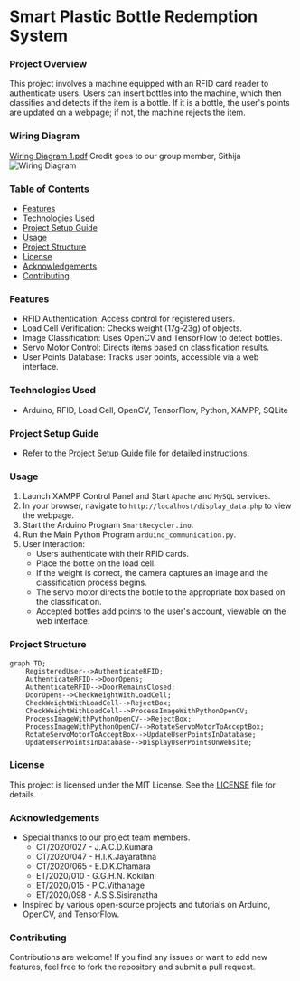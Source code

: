 # Smart Plastic Bottle Redemption System
### Project Overview
This project involves a machine equipped with an RFID card reader to authenticate users. Users can insert bottles into the machine, which then classifies and detects if the item is a bottle. If it is a bottle, the user's points are updated on a webpage; if not, the machine rejects the item.

### Wiring Diagram
[Wiring Diagram 1.pdf](https://github.com/user-attachments/files/17082558/Wiring.Diagram.1.pdf) Credit goes to our group member, Sithija
![Wiring Diagram](https://github.com/user-attachments/assets/539a6978-1a2a-4b06-8475-db89f8a48de3)


### Table of Contents
* [Features](Features)
* [Technologies Used](Technologies_Used)
* [Project Setup Guide](Project_Setup_Guide)
* [Usage](Usage)
* [Project Structure](Project_Structure)
* [License](License)
* [Acknowledgements](Acknowledgements)
* [Contributing](Contributing)

### Features
* RFID Authentication: Access control for registered users.
* Load Cell Verification: Checks weight (17g-23g) of objects.
* Image Classification: Uses OpenCV and TensorFlow to detect bottles.
* Servo Motor Control: Directs items based on classification results.
* User Points Database: Tracks user points, accessible via a web interface.

### Technologies Used
* Arduino, RFID, Load Cell, OpenCV, TensorFlow, Python, XAMPP, SQLite

### Project Setup Guide
* Refer to the [Project Setup Guide](Smart-Plastic-Bottle-Redemption-System/Project%20Setup%20Guide.md) file for detailed instructions.

### Usage
1. Launch XAMPP Control Panel and Start ```Apache``` and ```MySQL``` services.
2. In your browser, navigate to ```http://localhost/display_data.php``` to view the webpage.
1. Start the Arduino Program ```SmartRecycler.ino```.
2. Run the Main Python Program ```arduino_communication.py```.
3. User Interaction:
   * Users authenticate with their RFID cards.
   * Place the bottle on the load cell.
   * If the weight is correct, the camera captures an image and the classification process begins.
   * The servo motor directs the bottle to the appropriate box based on the classification.
   * Accepted bottles add points to the user's account, viewable on the web interface.

### Project Structure
```mermaid
graph TD;
    RegisteredUser-->AuthenticateRFID;
    AuthenticateRFID-->DoorOpens;
    AuthenticateRFID-->DoorRemainsClosed;
    DoorOpens-->CheckWeightWithLoadCell;
    CheckWeightWithLoadCell-->RejectBox;
    CheckWeightWithLoadCell-->ProcessImageWithPythonOpenCV;
    ProcessImageWithPythonOpenCV-->RejectBox;
    ProcessImageWithPythonOpenCV-->RotateServoMotorToAcceptBox;
    RotateServoMotorToAcceptBox-->UpdateUserPointsInDatabase;
    UpdateUserPointsInDatabase-->DisplayUserPointsOnWebsite;
```
### License
This project is licensed under the MIT License. See the [LICENSE]() file for details.

### Acknowledgements
   * Special thanks to our project team members.
     * CT/2020/027 - J.A.C.D.Kumara
     * CT/2020/047 - H.I.K.Jayarathna
     * CT/2020/065 - E.D.K.Chamara
     * ET/2020/010 - G.G.H.N. Kokilani
     * ET/2020/015 - P.C.Vithanage
     * ET/2020/098 - A.S.S.Sisiranatha
   * Inspired by various open-source projects and tutorials on Arduino, OpenCV, and TensorFlow.

### Contributing
Contributions are welcome! If you find any issues or want to add new features, feel free to fork the repository and submit a pull request.
